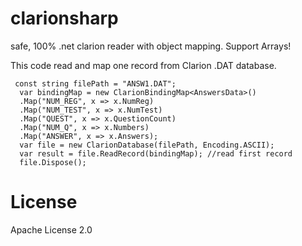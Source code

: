 # clarionsharp
safe, 100% .net clarion reader with object mapping. Support Arrays!

This code read and map one record from Clarion .DAT database.

     const string filePath = "ANSW1.DAT";
      var bindingMap = new ClarionBindingMap<AnswersData>()
      .Map("NUM_REG", x => x.NumReg)
      .Map("NUM_TEST", x => x.NumTest)
      .Map("QUEST", x => x.QuestionCount)
      .Map("NUM_Q", x => x.Numbers)
      .Map("ANSWER", x => x.Answers);
      var file = new ClarionDatabase(filePath, Encoding.ASCII);
      var result = file.ReadRecord(bindingMap); //read first record
	  file.Dispose();

# License
Apache License 2.0